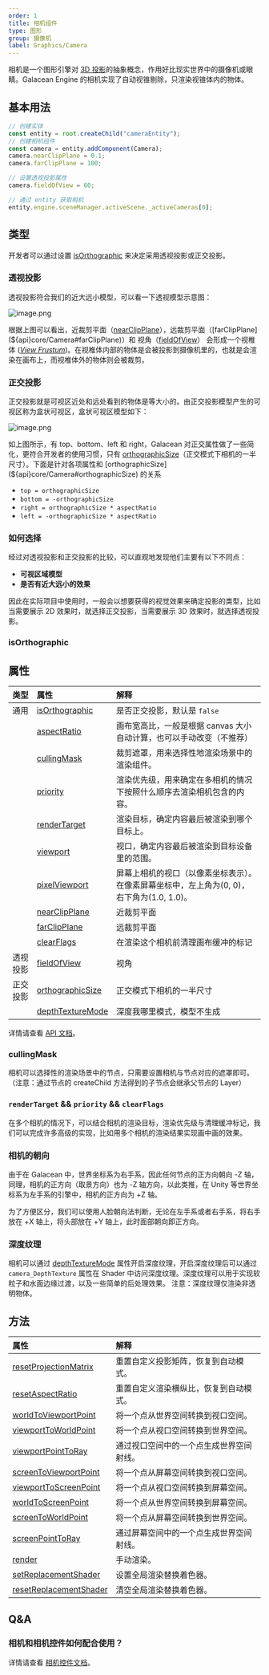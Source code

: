```yaml
---
order: 1
title: 相机组件
type: 图形
group: 摄像机
label: Graphics/Camera
---
```


相机是一个图形引擎对 [3D 投影](https://en.wikipedia.org/wiki/3D_projection)的抽象概念，作用好比现实世界中的摄像机或眼睛。Galacean Engine 的相机实现了自动视锥剔除，只渲染视锥体内的物体。

## 基本用法

```typescript
// 创建实体
const entity = root.createChild("cameraEntity");
// 创建相机组件
const camera = entity.addComponent(Camera);
camera.nearClipPlane = 0.1;
camera.farClipPlane = 100;

// 设置透视投影属性
camera.fieldOfView = 60;

// 通过 entity 获取相机
entity.engine.sceneManager.activeScene._activeCameras[0];
```

## 类型

开发者可以通过设置 [isOrthographic](${api}core/Camera#isOrthographic) 来决定采用透视投影或正交投影。

### 透视投影

透视投影符合我们的近大远小模型，可以看一下透视模型示意图：

![image.png](https://gw.alipayobjects.com/mdn/rms_d27172/afts/img/A*isMHSpe21ZMAAAAAAAAAAAAAARQnAQ)

根据上图可以看出，近裁剪平面（[nearClipPlane](${api}core/Camera#nearClipPlane)），远裁剪平面（[farClipPlane](${api}core/Camera#farClipPlane)）和 视角（[fieldOfView](${api}core/Camera#fieldOfView)） 会形成一个视椎体 ([_View Frustum_](https://en.wikipedia.org/wiki/Viewing_frustum))。在视椎体内部的物体是会被投影到摄像机里的，也就是会渲染在画布上，而视椎体外的物体则会被裁剪。

### 正交投影

正交投影就是可视区近处和远处看到的物体是等大小的。由正交投影模型产生的可视区称为盒状可视区，盒状可视区模型如下：

![image.png](https://gw.alipayobjects.com/mdn/rms_d27172/afts/img/A*KEuGSqX-vXsAAAAAAAAAAAAAARQnAQ)

如上图所示，有 top、bottom、left 和 right，Galacean 对正交属性做了一些简化，更符合开发者的使用习惯，只有 [orthographicSize](${api}core/Camera#orthographicSize)（正交模式下相机的一半尺寸）。下面是针对各项属性和 [orthographicSize](${api}core/Camera#orthographicSize) 的关系

- `top = orthographicSize`
- `bottom = -orthographicSize`
- `right = orthographicSize * aspectRatio`
- `left = -orthographicSize * aspectRatio`

### 如何选择

经过对透视投影和正交投影的比较，可以直观地发现他们主要有以下不同点：

- **可视区域模型**
- **是否有近大远小的效果**

因此在实际项目中使用时，一般会以想要获得的视觉效果来确定投影的类型，比如当需要展示 2D 效果时，就选择正交投影，当需要展示 3D 效果时，就选择透视投影。

### isOrthographic

<playground src="ortho-switch.ts"></playground>

## 属性

| 类型     | 属性                                                     | 解释                                                         |
| :------- | :------------------------------------------------------- | :----------------------------------------------------------- |
| 通用     | [isOrthographic](${api}core/Camera#isOrthographic)       | 是否正交投影，默认是 `false`                                 |
|          | [aspectRatio](${api}core/Camera#aspectRatio)             | 画布宽高比，一般是根据 canvas 大小自动计算，也可以手动改变（不推荐） |
|          | [cullingMask](${api}core/Camera#cullingMask)             | 裁剪遮罩，用来选择性地渲染场景中的渲染组件。                 |
|          | [priority](${api}core/Camera#priority)                   | 渲染优先级，用来确定在多相机的情况下按照什么顺序去渲染相机包含的内容。 |
|          | [renderTarget](${api}core/Camera#renderTarget)           | 渲染目标，确定内容最后被渲染到哪个目标上。                   |
|          | [viewport](${api}core/Camera#viewport)                   | 视口，确定内容最后被渲染到目标设备里的范围。                 |
|          | [pixelViewport](${api}core/Camera#pixelViewport)         | 屏幕上相机的视口（以像素坐标表示）。 在像素屏幕坐标中，左上角为(0, 0)，右下角为(1.0, 1.0)。 |
|          | [nearClipPlane](${api}core/Camera#nearClipPlane)         | 近裁剪平面                                                   |
|          | [farClipPlane](${api}core/Camera#farClipPlane)           | 远裁剪平面                                                   |
|          | [clearFlags](${api}core/Camera#clearFlags)               | 在渲染这个相机前清理画布缓冲的标记                           |
| 透视投影 | [fieldOfView](${api}core/Camera#fieldOfView)             | 视角                                                         |
| 正交投影 | [orthographicSize](${api}core/Camera#orthographicSize)   | 正交模式下相机的一半尺寸                                     |
|          | [depthTextureMode]((${api}core/Camera#depthTextureMode)) | 深度我哪里模式，模型不生成                                   |

详情请查看 [API 文档](${api}core/Camera)。

### cullingMask

相机可以选择性的渲染场景中的节点，只需要设置相机与节点对应的遮罩即可。（注意：通过节点的 createChild 方法得到的子节点会继承父节点的 Layer）

<playground src="renderer-cull.ts"></playground>

### `renderTarget` && `priority` && `clearFlags`

在多个相机的情况下，可以结合相机的渲染目标，渲染优先级与清理缓冲标记，我们可以完成许多高级的实现，比如用多个相机的渲染结果实现画中画的效果。

<playground src="multi-camera.ts"></playground>

### 相机的朝向

由于在 Galacean 中，世界坐标系为右手系，因此任何节点的正方向朝向 -Z 轴，同理，相机的正方向（取景方向）也为 -Z 轴方向，以此类推，在 Unity 等世界坐标系为左手系的引擎中，相机的正方向为 +Z 轴。

为了方便区分，我们可以使用人脸朝向法判断，无论在左手系或者右手系，将右手放在 +X 轴上，将头部放在 +Y 轴上，此时面部朝向即正方向。

### 深度纹理

相机可以通过 [depthTextureMode]((${api}core/Camera#depthTextureMode)) 属性开启深度纹理，开启深度纹理后可以通过 `camera_DepthTexture` 属性在 Shader 中访问深度纹理。深度纹理可以用于实现软粒子和水面边缘过渡，以及一些简单的后处理效果。
注意：深度纹理仅渲染非透明物体。

<playground src="camera-depth-texture.ts"></playground>

## 方法

| 属性                                                         | 解释                                     |
| :----------------------------------------------------------- | :--------------------------------------- |
| [resetProjectionMatrix](${api}core/Camera#resetProjectionMatrix) | 重置自定义投影矩阵，恢复到自动模式。     |
| [resetAspectRatio](${api}core/Camera#resetAspectRatio)       | 重置自定义渲染横纵比，恢复到自动模式。   |
| [worldToViewportPoint](${api}core/Camera#worldToViewportPoint) | 将一个点从世界空间转换到视口空间。       |
| [viewportToWorldPoint](${api}core/Camera#viewportToWorldPoint) | 将一个点从视口空间转换到世界空间。       |
| [viewportPointToRay](${api}core/Camera#viewportPointToRay)   | 通过视口空间中的一个点生成世界空间射线。 |
| [screenToViewportPoint](${api}core/Camera#screenToViewportPoint) | 将一个点从屏幕空间转换到视口空间。       |
| [viewportToScreenPoint](${api}core/Camera#viewportToScreenPoint) | 将一个点从视口空间转换到屏幕空间。       |
| [worldToScreenPoint](${api}core/Camera#worldToScreenPoint)   | 将一个点从世界空间转换到屏幕空间。       |
| [screenToWorldPoint](${api}core/Camera#screenToWorldPoint)   | 将一个点从屏幕空间转换到世界空间。       |
| [screenPointToRay](${api}core/Camera#screenPointToRay)       | 通过屏幕空间中的一个点生成世界空间射线。 |
| [render](${api}core/Camera#render)                           | 手动渲染。                               |
| [setReplacementShader](${api}core/Camera#setReplacementShader) | 设置全局渲染替换着色器。                 |
| [resetReplacementShader](${api}core/Camera#resetReplacementShader) | 清空全局渲染替换着色器。                 |

## Q&A

### 相机和相机控件如何配合使用？

详情请查看 [相机控件文档](${docs}controls-cn)。